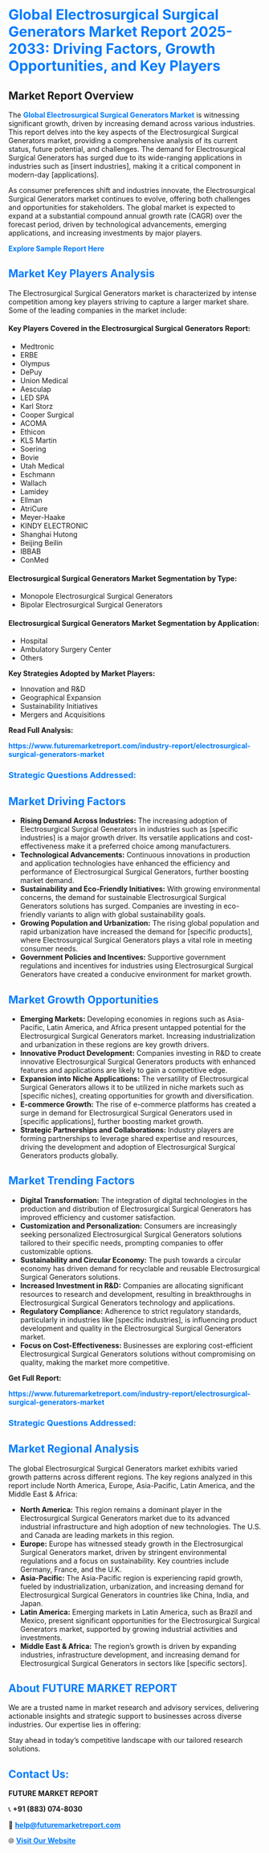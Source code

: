 <h1 style="color: #007BFF;">Global Electrosurgical Surgical Generators Market Report 2025-2033: Driving Factors, Growth Opportunities, and Key Players</h1>

<section id="overview">
<h2>Market Report Overview</h2>
<p>The <a href="https://www.futuremarketreport.com/industry-report/electrosurgical-surgical-generators-market" style="color: #007BFF; text-decoration: none;"><strong>Global Electrosurgical Surgical Generators Market</strong></a> is witnessing significant growth, driven by increasing demand across various industries. This report delves into the key aspects of the Electrosurgical Surgical Generators market, providing a comprehensive analysis of its current status, future potential, and challenges. The demand for Electrosurgical Surgical Generators has surged due to its wide-ranging applications in industries such as [insert industries], making it a critical component in modern-day [applications].</p>
<p>As consumer preferences shift and industries innovate, the Electrosurgical Surgical Generators market continues to evolve, offering both challenges and opportunities for stakeholders. The global market is expected to expand at a substantial compound annual growth rate (CAGR) over the forecast period, driven by technological advancements, emerging applications, and increasing investments by major players.</p>
</section>

<section id="overview">
<p><a href="https://www.futuremarketreport.com/request-sample/reportId=78612" style="color: #007BFF; text-decoration: none;"><strong>Explore Sample Report Here</strong></a></p>
</section>

<section id="key-players">
<h2 style="color: #007BFF;">Market Key Players Analysis</h2>
<p>The Electrosurgical Surgical Generators market is characterized by intense competition among key players striving to capture a larger market share. Some of the leading companies in the market include:</p>
<h4>Key Players Covered in the Electrosurgical Surgical Generators Report:</h4>
<ul><li>Medtronic</li><li>ERBE</li><li>Olympus</li><li>DePuy</li><li>Union Medical</li><li>Aesculap</li><li>LED SPA</li><li>Karl Storz</li><li>Cooper Surgical</li><li>ACOMA</li><li>Ethicon</li><li>KLS Martin</li><li>Soering</li><li>Bovie</li><li>Utah Medical</li><li>Eschmann</li><li>Wallach</li><li>Lamidey</li><li>Ellman</li><li>AtriCure</li><li>Meyer-Haake</li><li>KINDY ELECTRONIC</li><li>Shanghai Hutong</li><li>Beijing Beilin</li><li>IBBAB</li><li>ConMed</li></ul>
<h4>Electrosurgical Surgical Generators Market Segmentation by Type:</h4>
<ul><li>Monopole Electrosurgical Surgical Generators</li><li>Bipolar Electrosurgical Surgical Generators</li></ul>

<h4>Electrosurgical Surgical Generators Market Segmentation by Application:</h4>
<ul><li>Hospital</li><li>Ambulatory Surgery Center</li><li>Others</li></ul>
<p><strong>Key Strategies Adopted by Market Players:</strong></p>
<ul>
<li>Innovation and R&D</li>
<li>Geographical Expansion</li>
<li>Sustainability Initiatives</li>
<li>Mergers and Acquisitions</li>
</ul>
</section>

<section>
<p><strong>Read Full Analysis: </strong></p><a href="https://www.futuremarketreport.com/industry-report/electrosurgical-surgical-generators-market" style="color: #007BFF; text-decoration: none;"><strong>https://www.futuremarketreport.com/industry-report/electrosurgical-surgical-generators-market</strong></a>
<h3 style="color: #007BFF;">Strategic Questions Addressed:</h3>
</section>

<section id="driving-factors">
<h2 style="color: #007BFF;">Market Driving Factors</h2>
<ul>
<li><strong>Rising Demand Across Industries:</strong> The increasing adoption of Electrosurgical Surgical Generators in industries such as [specific industries] is a major growth driver. Its versatile applications and cost-effectiveness make it a preferred choice among manufacturers.</li>
<li><strong>Technological Advancements:</strong> Continuous innovations in production and application technologies have enhanced the efficiency and performance of Electrosurgical Surgical Generators, further boosting market demand.</li>
<li><strong>Sustainability and Eco-Friendly Initiatives:</strong> With growing environmental concerns, the demand for sustainable Electrosurgical Surgical Generators solutions has surged. Companies are investing in eco-friendly variants to align with global sustainability goals.</li>
<li><strong>Growing Population and Urbanization:</strong> The rising global population and rapid urbanization have increased the demand for [specific products], where Electrosurgical Surgical Generators plays a vital role in meeting consumer needs.</li>
<li><strong>Government Policies and Incentives:</strong> Supportive government regulations and incentives for industries using Electrosurgical Surgical Generators have created a conducive environment for market growth.</li>
</ul>
</section>

<section id="growth-opportunities">
<h2 style="color: #007BFF;">Market Growth Opportunities</h2>
<ul>
<li><strong>Emerging Markets:</strong> Developing economies in regions such as Asia-Pacific, Latin America, and Africa present untapped potential for the Electrosurgical Surgical Generators market. Increasing industrialization and urbanization in these regions are key growth drivers.</li>
<li><strong>Innovative Product Development:</strong> Companies investing in R&D to create innovative Electrosurgical Surgical Generators products with enhanced features and applications are likely to gain a competitive edge.</li>
<li><strong>Expansion into Niche Applications:</strong> The versatility of Electrosurgical Surgical Generators allows it to be utilized in niche markets such as [specific niches], creating opportunities for growth and diversification.</li>
<li><strong>E-commerce Growth:</strong> The rise of e-commerce platforms has created a surge in demand for Electrosurgical Surgical Generators used in [specific applications], further boosting market growth.</li>
<li><strong>Strategic Partnerships and Collaborations:</strong> Industry players are forming partnerships to leverage shared expertise and resources, driving the development and adoption of Electrosurgical Surgical Generators products globally.</li>
</ul>
</section>

<section id="trending-factors">
<h2 style="color: #007BFF;">Market Trending Factors</h2>
<ul>
<li><strong>Digital Transformation:</strong> The integration of digital technologies in the production and distribution of Electrosurgical Surgical Generators has improved efficiency and customer satisfaction.</li>
<li><strong>Customization and Personalization:</strong> Consumers are increasingly seeking personalized Electrosurgical Surgical Generators solutions tailored to their specific needs, prompting companies to offer customizable options.</li>
<li><strong>Sustainability and Circular Economy:</strong> The push towards a circular economy has driven demand for recyclable and reusable Electrosurgical Surgical Generators solutions.</li>
<li><strong>Increased Investment in R&D:</strong> Companies are allocating significant resources to research and development, resulting in breakthroughs in Electrosurgical Surgical Generators technology and applications.</li>
<li><strong>Regulatory Compliance:</strong> Adherence to strict regulatory standards, particularly in industries like [specific industries], is influencing product development and quality in the Electrosurgical Surgical Generators market.</li>
<li><strong>Focus on Cost-Effectiveness:</strong> Businesses are exploring cost-efficient Electrosurgical Surgical Generators solutions without compromising on quality, making the market more competitive.</li>
</ul>
</section>

<section>
<p><strong>Get Full Report: </strong></p><a href="https://www.futuremarketreport.com/industry-report/electrosurgical-surgical-generators-market" style="color: #007BFF; text-decoration: none;"><strong>https://www.futuremarketreport.com/industry-report/electrosurgical-surgical-generators-market</strong></a>
<h3 style="color: #007BFF;">Strategic Questions Addressed:</h3>
</section>


<section id="regional-analysis">
<h2 style="color: #007BFF;">Market Regional Analysis</h2>
<p>The global Electrosurgical Surgical Generators market exhibits varied growth patterns across different regions. The key regions analyzed in this report include North America, Europe, Asia-Pacific, Latin America, and the Middle East & Africa:</p>
<ul>
<li><strong>North America:</strong> This region remains a dominant player in the Electrosurgical Surgical Generators market due to its advanced industrial infrastructure and high adoption of new technologies. The U.S. and Canada are leading markets in this region.</li>
<li><strong>Europe:</strong> Europe has witnessed steady growth in the Electrosurgical Surgical Generators market, driven by stringent environmental regulations and a focus on sustainability. Key countries include Germany, France, and the U.K.</li>
<li><strong>Asia-Pacific:</strong> The Asia-Pacific region is experiencing rapid growth, fueled by industrialization, urbanization, and increasing demand for Electrosurgical Surgical Generators in countries like China, India, and Japan.</li>
<li><strong>Latin America:</strong> Emerging markets in Latin America, such as Brazil and Mexico, present significant opportunities for the Electrosurgical Surgical Generators market, supported by growing industrial activities and investments.</li>
<li><strong>Middle East & Africa:</strong> The region’s growth is driven by expanding industries, infrastructure development, and increasing demand for Electrosurgical Surgical Generators in sectors like [specific sectors].</li>
</ul>
</section>

<footer>
<h2 style="color: #007BFF;">About FUTURE MARKET REPORT</h2>
<p>We are a trusted name in market research and advisory services, delivering actionable insights and strategic support to businesses across diverse industries. Our expertise lies in offering:</p>

<p>Stay ahead in today’s competitive landscape with our tailored research solutions.</p>

<h2 style="color: #007BFF;">Contact Us:</h2>
<p><strong>FUTURE MARKET REPORT</strong></p>
<p>📞 <strong>+91 (883) 074-8030</strong></p>
<p>📧 <strong><a href="mailto:help@futuremarketreport.com" style="color: #007BFF;">help@futuremarketreport.com</a></strong></p>
<p>🌐 <strong><a href="https://www.futuremarketreport.com/" style="color: #007BFF;">Visit Our Website</a></strong></p>
</footer>